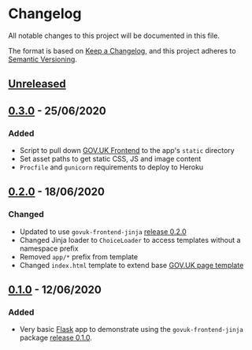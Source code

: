 # Changelog

All notable changes to this project will be documented in this file.

The format is based on [Keep a Changelog](https://keepachangelog.com/en/1.0.0/), and this project adheres to [Semantic Versioning](https://semver.org/spec/v2.0.0.html).

## [Unreleased](https://github.com/matthew-shaw/govuk-frontend-jinja-example/compare/0.3.0...master)

## [0.3.0](https://github.com/matthew-shaw/govuk-frontend-jinja-example/releases/tag/0.3.0) - 25/06/2020

### Added

- Script to pull down [GOV.UK Frontend](https://github.com/alphagov/govuk-frontend/) to the app's `static` directory
- Set asset paths to get static CSS, JS and image content
- `Procfile` and `gunicorn` requirements to deploy to Heroku

## [0.2.0](https://github.com/matthew-shaw/govuk-frontend-jinja-example/releases/tag/0.2.0) - 18/06/2020

### Changed

- Updated to use `govuk-frontend-jinja` [release 0.2.0](https://github.com/LandRegistry/govuk-frontend-jinja/releases/tag/0.2.0)
- Changed Jinja loader to `ChoiceLoader` to access templates without a namespace prefix
- Removed `app/*` prefix from template
- Changed `index.html` template to extend base [GOV.UK page template](https://design-system.service.gov.uk/styles/page-template/)

## [0.1.0](https://github.com/matthew-shaw/govuk-frontend-jinja-example/releases/tag/0.1.0) - 12/06/2020

### Added

- Very basic [Flask](https://flask.palletsprojects.com/) app to demonstrate using the `govuk-frontend-jinja` package [release 0.1.0](https://github.com/LandRegistry/govuk-frontend-jinja/releases/tag/0.1.0).
